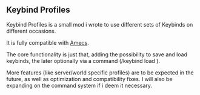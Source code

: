 ## Keybind Profiles

Keybind Profiles is a small mod i wrote to use different sets of Keybinds on different occasions.

It is fully compatible with [Amecs](https://modrinth.com/mod/amecs).

The core functionality is just that, adding the possibility to save and load keybinds, the later optionally via a command (/keybind load <profile>).

More features (like server/world specific profiles) are to be expected in the future, as well as optimization and compatibility fixes. I will also be expanding on the command system if i deem it necessary.

